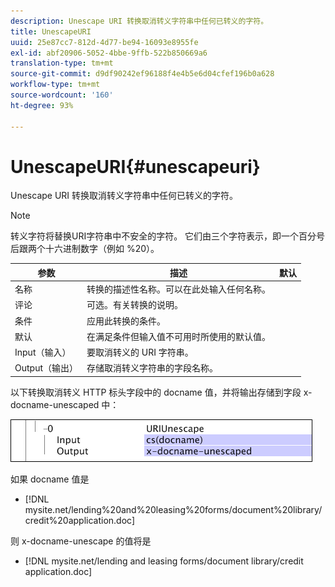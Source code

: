 ```yaml
---
description: Unescape URI 转换取消转义字符串中任何已转义的字符。
title: UnescapeURI
uuid: 25e87cc7-812d-4d77-be94-16093e8955fe
exl-id: abf20906-5052-4bbe-9ffb-522b850669a6
translation-type: tm+mt
source-git-commit: d9df90242ef96188f4e4b5e6d04cfef196b0a628
workflow-type: tm+mt
source-wordcount: '160'
ht-degree: 93%

---
```


# UnescapeURI{#unescapeuri}

Unescape URI 转换取消转义字符串中任何已转义的字符。

>[!NOTE]
>
>转义字符将替换URI字符串中不安全的字符。 它们由三个字符表示，即一个百分号后跟两个十六进制数字（例如 %20）。

| 参数 | 描述 | 默认 |
|---|---|---|
| 名称 | 转换的描述性名称。可以在此处输入任何名称。 |  |
| 评论 | 可选。有关转换的说明。 |  |
| 条件 | 应用此转换的条件。 |  |
| 默认 | 在满足条件但输入值不可用时所使用的默认值。 |  |
| Input（输入） | 要取消转义的 URI 字符串。 |  |
| Output（输出） | 存储取消转义字符串的字段名称。 |  |

以下转换取消转义 HTTP 标头字段中的 docname 值，并将输出存储到字段 x-docname-unescaped 中：

![](assets/cfg_TransformationType_UnescapeURI.png)

如果 docname 值是

* [!DNL mysite.net/lending%20and%20leasing%20forms/document%20library/credit%20application.doc]

则 x-docname-unescape 的值将是

* [!DNL mysite.net/lending and leasing forms/document library/credit application.doc]
